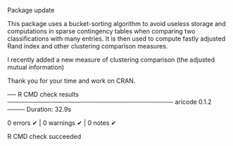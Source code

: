Package update

This package uses a bucket-sorting algorithm to avoid useless storage and computations in sparse contingency tables when comparing two classifications with many entries. It is then used to compute fastly adjusted Rand index and other clustering comparison measures.

I recently added a new measure of clustering comparison (the adjusted mutual information)

Thank you for your time and work on CRAN.

── R CMD check results ────────────────────────────────────── aricode 0.1.2 ────
Duration: 32.9s

0 errors ✔ | 0 warnings ✔ | 0 notes ✔

R CMD check succeeded
